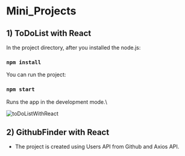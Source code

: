 # Mini_Projects
## 1) ToDoList with React
In the project directory, after you installed the node.js:

### `npm install`

You can run the project:
 
### `npm start`

Runs the app in the development mode.\

![toDoListWithReact](https://user-images.githubusercontent.com/61376904/201711642-93ec9676-8d3d-42c9-85cb-5db9a1b372ff.png)

## 2) GithubFinder with React
- The project is created using Users API from Github and Axios API.
